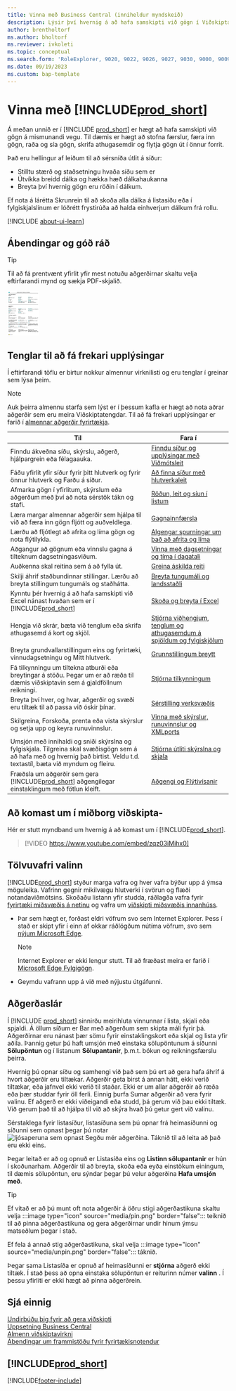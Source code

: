 ```yaml
---
title: Vinna með Business Central (inniheldur myndskeið)
description: Lýsir því hvernig á að hafa samskipti við gögn í Viðskiptamiðinu.
author: brentholtorf
ms.author: bholtorf
ms.reviewer: ivkoleti
ms.topic: conceptual
ms.search.form: 'RoleExplorer, 9020, 9022, 9026, 9027, 9030, 9000, 9009, 9004, 9005, 9024, 9006, 9007, 9010, 9016, 9017'
ms.date: 09/19/2023
ms.custom: bap-template
---
```

# Vinna með [!INCLUDE[prod_short](includes/prod_short.md)]

Á meðan unnið er í  [!INCLUDE [prod_short](includes/prod_short.md)] er hægt að hafa samskipti við gögn á mismunandi vegu. Til dæmis er hægt að stofna færslur, færa inn gögn, raða og sía gögn, skrifa athugasemdir og flytja gögn út í önnur forrit.

Það eru hellingur af leiðum til að sérsníða útlit á síður: 

* Stilltu stærð og staðsetningu hvaða síðu sem er
* Útvíkka breidd dálka og hækka hæð dálkahaukanna
* Breyta því hvernig gögn eru röðin í dálkum. 

Ef nota á lárétta Skrunrein til að skoða alla dálka á listasíðu eða í fylgiskjalslínum er lóðrétt frystirúða að halda einhverjum dálkum frá rollu.

[!INCLUDE [about-ui-learn](includes/about-ui-learn.md)]

## <a name="cheatsheet"></a>Ábendingar og góð ráð

> [!TIP]
> Til að fá prentvænt yfirlit yfir mest notuðu aðgerðirnar skaltu velja eftirfarandi mynd og sækja PDF-skjalið.
>
> [ ![Tákn fyrir PDF-skrána.](media/cheat_sheet_inline.png) ](media/cheat_sheet.pdf "Tákn sem opnar PDF")

## Tenglar til að fá frekari upplýsingar

Í eftirfarandi töflu er birtur nokkur almennur virknilisti og eru tenglar í greinar sem lýsa þeim.

> [!NOTE]
> Auk þeirra almennu starfa sem lýst er í þessum kafla er hægt að nota aðrar aðgerðir sem eru meira Viðskiptatengdar. Til að fá frekari upplýsingar er farið í  [almennar aðgerðir fyrirtækja](ui-across-business-areas.md).

| Til  | Fara í |
| --- | --- |
|Finndu ákveðna síðu, skýrslu, aðgerð, hjálpargrein eða félagaauka. |[Finndu síður og upplýsingar með Viðmótsleit](ui-search.md) |
|Fáðu yfirlit yfir síður fyrir þitt hlutverk og fyrir önnur hlutverk og Farðu á síður.|[Að finna síður með hlutverkaleit](ui-role-explorer.md)|
|Afmarka gögn í yfirlitum, skýrslum eða aðgerðum með því að nota sérstök tákn og stafi. |[Röðun, leit og síun í listum](ui-enter-criteria-filters.md) |
|Læra margar almennar aðgerðir sem hjálpa til við að færa inn gögn fljótt og auðveldlega.|[Gagnainnfærsla](ui-enter-data.md)|
|Lærðu að fljótlegt að afrita og líma gögn og nota flýtilykla.|[Algengar spurningar um það að afrita og líma](faq-copy-paste.yml)|
|Aðgangur að gögnum eða vinnslu gagna á tilteknum dagsetningasviðum. |[Vinna með dagsetningar og tíma í dagatali](ui-enter-date-ranges.md) |
|Auðkenna skal reitina sem á að fylla út. |[Greina áskilda reiti](ui-mandatory-fields.md) |
|Skilji áhrif staðbundinnar stillingar. Lærðu að breyta stillingum tungumáls og staðhátta.|[Breyta tungumáli og landsstaðli](about-locale-language.md)|
|Kynntu þér hvernig á að hafa samskipti við Excel nánast hvaðan sem er í [!INCLUDE[prod_short](includes/prod_short.md)]|[Skoða og breyta í Excel](across-work-with-excel.md)|
|Hengja við skrár, bæta við tenglum eða skrifa athugasemd á kort og skjöl.|[Stjórna viðhengjum, tenglum og athugasemdum á spjöldum og fylgiskjölum](ui-how-add-link-to-record.md)|
|Breyta grundvallarstillingum eins og fyrirtæki, vinnudagsetningu og Mitt hlutverk. |[Grunnstillingum breytt](ui-change-basic-settings.md) |
|Fá tilkynningu um tiltekna atburði eða breytingar á stöðu. Þegar um er að ræða til dæmis viðskiptavin sem á gjaldföllnum reikningi.|[Stjórna tilkynningum](ui-smart-notifications.md)|
|Breyta því hver, og hvar, aðgerðir og svæði eru tiltæk til að passa við óskir þínar.|[Sérstilling verksvæðis](ui-personalization-user.md) |
|Skilgreina, Forskoða, prenta eða vista skýrslur og setja upp og keyra runuvinnslur.|[Vinna með skýrslur, runuvinnslur og XMLports](ui-work-report.md)|
|Umsjón með innihaldi og sniði skýrslna og fylgiskjala. Tilgreina skal svæðisgögn sem á að hafa með og hvernig það birtist. Veldu t.d. textastíl, bæta við myndum og fleiru.|[Stjórna útliti skýrslna og skjala](ui-manage-report-layouts.md) |
|Fræðsla um aðgerðir sem gera  [!INCLUDE[prod_short](includes/prod_short.md)]  aðgengilegar einstaklingum með fötlun kleift.|[Aðgengi og Flýtivísanir](ui-accessibility.md)|

## Að komast um í miðborg viðskipta-

Hér er stutt myndband um hvernig á að komast um í [!INCLUDE[prod_short](includes/prod_short.md)].

> [!VIDEO https://www.youtube.com/embed/zqz03iMihx0]

## Tölvuvafri valinn

[!INCLUDE[prod_short](includes/prod_short.md)] styður marga vafra og hver vafra býður upp á ýmsa möguleika. Vafrinn gegnir mikilvægu hlutverki í svörun og flæði notandaviðmótsins. Skoðaðu listann yfir studda, ráðlagða vafra fyrir  [fyrirtæki miðsvæðis á netinu](./product-requirements.md)  og vafra um  [viðskipti miðsvæðis innanhúss](/dynamics365/business-central/dev-itpro/deployment/system-requirement-business-central-v15).

- Þar sem hægt er, forðast eldri vöfrum svo sem Internet Explorer. Þess í stað er skipt yfir í einn af okkar ráðlögðum nútíma vöfrum, svo sem  [nýjum Microsoft Edge](https://www.microsoft.com/edge/).  

    > [!NOTE]
    > Internet Explorer er ekki lengur stutt. Til að fræðast meira er farið í  [Microsoft Edge  Fylgigögn](https://support.microsoft.com/hub/4337664/microsoft-edge-help).
- Geymdu vafrann upp á við með nýjustu útgáfunni.

## Aðgerðaslár

Í [!INCLUDE [prod_short](includes/prod_short.md)] sinnirðu meirihluta vinnunnar í lista, skjali eða spjaldi. Á öllum síðum er Bar með aðgerðum sem skipta máli fyrir þá. Aðgerðirnar eru nánast þær sömu fyrir einstaklingskort eða skjal og lista yfir aðila. Þannig getur þú haft umsjón með einstaka sölupöntunum á síðunni **Sölupöntun** og í listanum **Sölupantanir**, þ.m.t. bókun og reikningsfærslu þeirra.  

Hvernig þú opnar síðu og samhengi við það sem þú ert að gera hafa áhrif á hvort aðgerðir eru tiltækar. Aðgerðir geta birst á annan hátt, ekki verið tiltækar, eða jafnvel ekki verið til staðar. Ekki er um allar aðgerðir að ræða eða þær studdar fyrir öll ferli. Einnig þurfa Sumar aðgerðir að vera fyrir valinu. Ef aðgerð er ekki viðeigandi eða studd, þá gerum við þau ekki tiltæk. Við gerum það til að hjálpa til við að skýra hvað þú getur gert við valinu.

Sérstaklega fyrir listasíður, listasíðuna sem þú opnar frá heimasíðunni og síðunni sem opnast þegar þú notar  ![ljósaperuna sem opnast Segðu mér aðgerðina.](media/ui-search/search_small.png "Segðu mér hvað þú vilt gera") Táknið til að leita að það eru ekki eins.  

Þegar leitað er að og opnuð er Listasíða eins og  **Listinn sölupantanir**  er hún í skoðunarham. Aðgerðir til að breyta, skoða eða eyða einstökum einingum, til dæmis sölupöntun, eru sýndar þegar þú velur aðgerðina **Hafa umsjón með**.  

> [!TIP]
> Ef vitað er að þú munt oft nota aðgerðir á öðru stigi aðgerðastikuna skaltu velja  :::image type="icon" source="media/pin.png" border="false":::  teiknið til að pinna aðgerðastikuna og gera aðgerðirnar undir hinum ýmsu matseðlum þegar í stað.
>
> Ef fela á annað stig aðgerðastikuna, skal velja  :::image type="icon" source="media/unpin.png" border="false":::  táknið.

Þegar sama Listasíða er opnuð af heimasíðunni er  **stjórna**  aðgerð ekki tiltæk. Í stað þess að opna einstaka sölupöntun er reiturinn númer  **valinn** . Í þessu yfirliti er ekki hægt að pinna aðgerðrein.  

## Sjá einnig

[Undirbúðu þig fyrir að gera viðskipti](ui-get-ready-business.md)  
[Uppsetning Business Central](setup.md)  
[Almenn viðskiptavirkni](ui-across-business-areas.md)  
[Ábendingar um frammistöðu fyrir fyrirtækisnotendur](/dynamics365/business-central/dev-itpro/performance/performance-users?toc=/dynamics365/business-central/toc.json)

## [!INCLUDE[prod_short](includes/free_trial_md.md)]

[!INCLUDE[footer-include](includes/footer-banner.md)]
